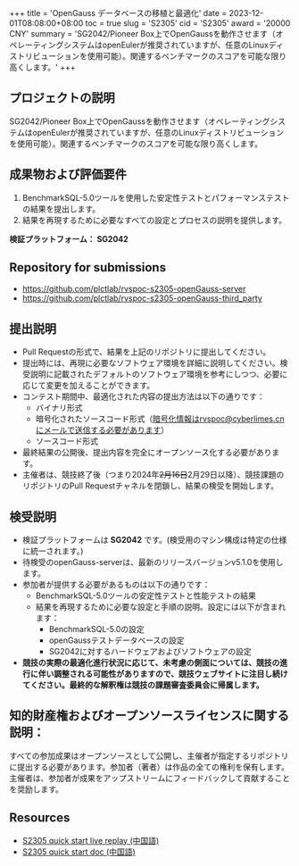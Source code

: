 +++
title = 'OpenGauss データベースの移植と最適化'
date = 2023-12-01T08:08:00+08:00
toc = true
slug = 'S2305'
cid = 'S2305'
award = '20000 CNY'
summary = 'SG2042/Pioneer Box上でOpenGaussを動作させます（オペレーティングシステムはopenEulerが推奨されていますが、任意のLinuxディストリビューションを使用可能）。関連するベンチマークのスコアを可能な限り高くします。'
+++

## プロジェクトの説明

SG2042/Pioneer Box上でOpenGaussを動作させます（オペレーティングシステムはopenEulerが推奨されていますが、任意のLinuxディストリビューションを使用可能）。関連するベンチマークのスコアを可能な限り高くします。

## 成果物および評価要件

1. BenchmarkSQL-5.0ツールを使用した安定性テストとパフォーマンステストの結果を提出します。
2. 結果を再現するために必要なすべての設定とプロセスの説明を提供します。

**検証プラットフォーム： SG2042**

## Repository for submissions

- https://github.com/plctlab/rvspoc-s2305-openGauss-server
- https://github.com/plctlab/rvspoc-s2305-openGauss-third_party


## 提出説明
 
- Pull Requestの形式で、結果を上記のリポジトリに提出してください。
- 提出時には、再現に必要なソフトウェア環境を詳細に説明してください。検受説明に記載されたデフォルトのソフトウェア環境を参考にしつつ、必要に応じて変更を加えることができます。
- コンテスト期間中、最適化された内容の提出方法は以下の通りです：
  - バイナリ形式
  - 暗号化されたソースコード形式（暗号化情報はrvspoc@cyberlimes.cnにメールで送信する必要があります）
  - ソースコード形式
- 最終結果の公開後、提出内容を完全にオープンソース化する必要があります。
- 主催者は、競技終了後（つまり2024年~~2月16日~~2月29日以降）、競技課題のリポジトリのPull Requestチャネルを閉鎖し、結果の検受を開始します。

## 検受説明

- 検証プラットフォームは **SG2042** です。(検受用のマシン構成は特定の仕様に統一されます。)
- 待検受のopenGauss-serverは、最新のリリースバージョンv5.1.0を使用します。
- 参加者が提供する必要があるものは以下の通りです：
    - BenchmarkSQL-5.0ツールの安定性テストと性能テストの結果
    - 結果を再現するために必要な設定と手順の説明。設定には以下が含まれます：
        - BenchmarkSQL-5.0の設定
        - openGaussテストデータベースの設定
        - SG2042に対するハードウェアおよびソフトウェアの設定
- **競技の実際の最適化進行状況に応じて、未考慮の側面については、競技の進行に伴い調整される可能性がありますので、競技ウェブサイトに注目し続けてください。最終的な解釈権は競技の課題審査委員会に帰属します。**

## 知的財産権およびオープンソースライセンスに関する説明：

すべての参加成果はオープンソースとして公開し、主催者が指定するリポジトリに提出する必要があります。参加者（著者）は作品の全ての権利を保有します。主催者は、参加者が成果をアップストリームにフィードバックして貢献することを奨励します。

## Resources

- [S2305 quick start live replay (中国語)](https://www.bilibili.com/video/BV1sK411e7dY/)
- [S2305 quick start doc (中国語)](https://github.com/plctlab/rvspoc/blob/main/Docs/S2305/S2305.md)
